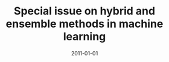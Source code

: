 ---
# Documentation: https://wowchemy.com/docs/managing-content/

title: Special issue on hybrid and ensemble methods in machine learning
subtitle: ''
summary: ''
authors:
- Óscar Cordón
- kazienko
- Bogdan Trawiński
tags: []
categories: []
date: '2011-01-01'
lastmod: 2022-10-07T05:49:24Z
featured: false
draft: false

# Featured image
# To use, add an image named `featured.jpg/png` to your page's folder.
# Focal points: Smart, Center, TopLeft, Top, TopRight, Left, Right, BottomLeft, Bottom, BottomRight.
image:
  caption: ''
  focal_point: ''
  preview_only: false

# Projects (optional).
#   Associate this post with one or more of your projects.
#   Simply enter your project's folder or file name without extension.
#   E.g. `projects = ["internal-project"]` references `content/project/deep-learning/index.md`.
#   Otherwise, set `projects = []`.
projects: []
publishDate: '2022-10-07T05:49:23.163655Z'
publication_types:
- '0'
abstract: ''
publication: ''
doi: 10.1007/s00354-011-0300-3
---